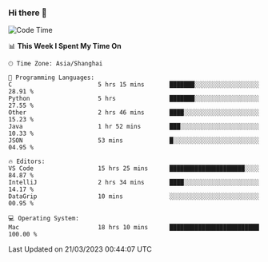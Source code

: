 ### Hi there 👋


<!--START_SECTION:waka-->
![Code Time](http://img.shields.io/badge/Code%20Time-1%2C054%20hrs%206%20mins-blue)

📊 **This Week I Spent My Time On** 

```text
🕑︎ Time Zone: Asia/Shanghai

💬 Programming Languages: 
C                        5 hrs 15 mins       ███████░░░░░░░░░░░░░░░░░░   28.91 % 
Python                   5 hrs               ███████░░░░░░░░░░░░░░░░░░   27.55 % 
Other                    2 hrs 46 mins       ████░░░░░░░░░░░░░░░░░░░░░   15.23 % 
Java                     1 hr 52 mins        ███░░░░░░░░░░░░░░░░░░░░░░   10.33 % 
JSON                     53 mins             █░░░░░░░░░░░░░░░░░░░░░░░░   04.95 % 

🔥 Editors: 
VS Code                  15 hrs 25 mins      █████████████████████░░░░   84.87 % 
IntelliJ                 2 hrs 34 mins       ████░░░░░░░░░░░░░░░░░░░░░   14.17 % 
DataGrip                 10 mins             ░░░░░░░░░░░░░░░░░░░░░░░░░   00.95 % 

💻 Operating System: 
Mac                      18 hrs 10 mins      █████████████████████████   100.00 % 
```


 Last Updated on 21/03/2023 00:44:07 UTC
<!--END_SECTION:waka-->

<!--
**SillyPasty/SillyPasty** is a ✨ _special_ ✨ repository because its `README.md` (this file) appears on your GitHub profile.

Here are some ideas to get you started:

- 🔭 I’m currently working on ...
- 🌱 I’m currently learning ...
- 👯 I’m looking to collaborate on ...
- 🤔 I’m looking for help with ...
- 💬 Ask me about ...
- 📫 How to reach me: ...
- 😄 Pronouns: ...
- ⚡ Fun fact: ...
-->


